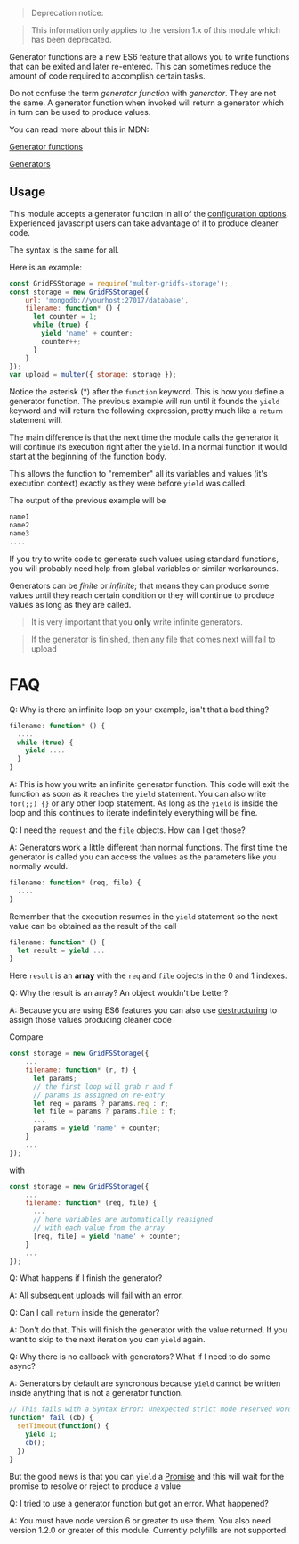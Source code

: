 > Deprecation notice:

> This information only applies to the version 1.x of this module which has been deprecated.

Generator functions are a new ES6 feature that allows you to write functions
that can be exited and later re-entered. This can sometimes reduce the amount
of code required to accomplish certain tasks.

Do not confuse the term *generator function* with *generator*. They are not the same.
A generator function when invoked will return a generator which in turn can be
used to produce values.

You can read more about this in MDN:

[Generator functions][gen]

[Generators][gen-fn]

## Usage

This module accepts a generator function in all of the [configuration options][configuration-options].
Experienced javascript users can take advantage of it to produce cleaner code.

The syntax is the same for all.

Here is an example:

```javascript
const GridFSStorage = require('multer-gridfs-storage');
const storage = new GridFSStorage({
    url: 'mongodb://yourhost:27017/database',
    filename: function* () {
      let counter = 1;
      while (true) {
        yield 'name' + counter;
        counter++;
      }
    }
});
var upload = multer({ storage: storage });
```

Notice the asterisk (*) after the `function` keyword. This is how you define 
a generator function. The previous example will run until it founds the `yield` keyword
and will return the following expression, pretty much like a `return` statement will.

The main difference is that the next time the module calls the generator it will continue
its execution right after the `yield`. In a normal function it would start at
the beginning of the function body.

This allows the function to "remember" all its variables and values (it's execution context)
exactly as they were before `yield` was called.

The output of the previous example will be

```javascript
name1
name2
name3
....
```

If you try to write code to generate such values using standard functions, you will probably 
need help from global variables or similar workarounds.

Generators can be *finite* or *infinite*; that means they can produce some values until they reach certain
condition or they will continue to produce values as long as they are called.

> It is very important that you **only** write infinite generators. 

> If the generator is finished, then any file that comes next will fail to upload

# FAQ

Q: Why is there an infinite loop on your example, isn't that a bad thing?

```javascript
filename: function* () {
  ....
  while (true) {
    yield ....
  }
}
```


A: This is how you write an infinite generator function. This code will exit the function 
as soon as it reaches the `yield` statement. You can also write `for(;;) {}` 
or any other loop statement. As long as the `yield` is inside the loop and 
this continues to iterate indefinitely everything will be fine.

Q: I need the `request` and the `file` objects. How can I get those? 

A: Generators work a little different than normal functions. The first time
the generator is called you can access the values as the parameters like
you normally would.

```javascript
filename: function* (req, file) {
  ....
}
```

Remember that the execution resumes in the `yield` statement so the next value
can be obtained as the result of the call

```javascript
filename: function* () {
  let result = yield ...
}
```

Here `result` is an **array** with the `req` and `file` objects in the 0 and 1 indexes.

Q: Why the result is an array? An object wouldn't be better?

A: Because you are using ES6 features you can also use [destructuring][destructuring] to assign 
those values producing cleaner code

Compare

```javascript
const storage = new GridFSStorage({
    ...
    filename: function* (r, f) {
      let params;
      // the first loop will grab r and f
      // params is assigned on re-entry 
      let req = params ? params.req : r;
      let file = params ? params.file : f;
      ...
      params = yield 'name' + counter;
    }
    ...
});
```

with

```javascript
const storage = new GridFSStorage({
    ...
    filename: function* (req, file) {
      ... 
      // here variables are automatically reasigned
      // with each value from the array
      [req, file] = yield 'name' + counter;
    }
    ...
});
```

Q: What happens if I finish the generator?

A: All subsequent uploads will fail with an error.

Q: Can I call `return` inside the generator?

A: Don't do that. This will finish the generator with the value returned.
If you want to skip to the next iteration you can `yield` again.

Q: Why there is no callback with generators? What if I need to do some async?

A: Generators by default are syncronous because `yield` cannot be written inside
anything that is not a generator function. 

```javascript
// This fails with a Syntax Error: Unexpected strict mode reserved word
function* fail (cb) {
  setTimeout(function() {
    yield 1;
    cb();
  })
}
```

But the good news is that you can `yield` a [Promise][promise]
and this will wait for the 
promise to resolve or reject to produce a value

Q: I tried to use a generator function but got an error. What happened?

A: You must have node version 6 or greater to use them. You also need 
version 1.2.0 or greater of this module. Currently polyfills are not supported.

[gen]: https://developer.mozilla.org/en-US/docs/Web/JavaScript/Reference/Statements/function* "Generator function"
[gen-fn]: https://developer.mozilla.org/en-US/docs/Web/JavaScript/Reference/Global_Objects/Generator "Generator"
[destructuring]: https://developer.mozilla.org/en-US/docs/Web/JavaScript/Reference/Operators/Destructuring_assignment "Destructuring assignment"
[promise]: https://developer.mozilla.org/en-US/docs/Web/JavaScript/Reference/Global_Objects/Promise "Promise"
[configuration-options]: https://github.com/devconcept/multer-gridfs-storage/wiki/Guide#configuration
